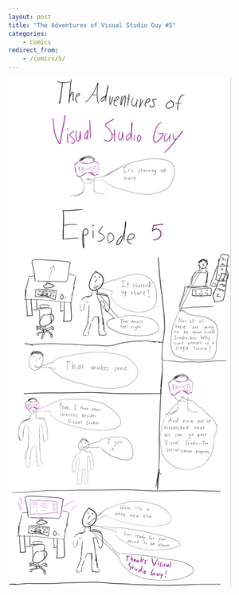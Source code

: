 ```yaml
---
layout: post
title: "The Adventures of Visual Studio Guy #5"
categories:
    - Comics
redirect_from:
    - /comics/5/
---
```


![Visual Studio Guy](/comic_imgs/visual_studio_guy_5.png "This isn't Dinosaur Comics, I swear.")